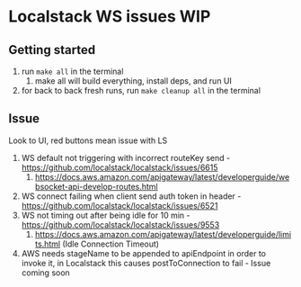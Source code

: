 # Localstack WS issues WIP

## Getting started
1) run `make all` in the terminal 
   1) make all will build everything, install deps, and run UI
2) for back to back fresh runs, run `make cleanup all` in the terminal

## Issue
Look to UI, red buttons mean issue with LS
1) WS default not triggering with incorrect routeKey send - https://github.com/localstack/localstack/issues/6615
   1) https://docs.aws.amazon.com/apigateway/latest/developerguide/websocket-api-develop-routes.html
2) WS connect failing when client send auth token in header - https://github.com/localstack/localstack/issues/6521
3) WS not timing out after being idle for 10 min - https://github.com/localstack/localstack/issues/9553
   1) https://docs.aws.amazon.com/apigateway/latest/developerguide/limits.html (Idle Connection Timeout)
4) AWS needs stageName to be appended to apiEndpoint in order to invoke it, in Localstack this causes postToConnection to fail - Issue coming soon